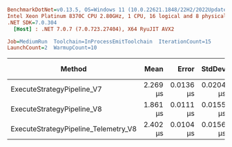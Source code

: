 ``` ini

BenchmarkDotNet=v0.13.5, OS=Windows 11 (10.0.22621.1848/22H2/2022Update/SunValley2), VM=Hyper-V
Intel Xeon Platinum 8370C CPU 2.80GHz, 1 CPU, 16 logical and 8 physical cores
.NET SDK=7.0.304
  [Host] : .NET 7.0.7 (7.0.723.27404), X64 RyuJIT AVX2

Job=MediumRun  Toolchain=InProcessEmitToolchain  IterationCount=15  
LaunchCount=2  WarmupCount=10  

```
|                               Method |     Mean |     Error |    StdDev | Ratio |   Gen0 | Allocated | Alloc Ratio |
|------------------------------------- |---------:|----------:|----------:|------:|-------:|----------:|------------:|
|           ExecuteStrategyPipeline_V7 | 2.269 μs | 0.0136 μs | 0.0204 μs |  1.00 | 0.1106 |    2824 B |        1.00 |
|           ExecuteStrategyPipeline_V8 | 1.861 μs | 0.0111 μs | 0.0155 μs |  0.82 |      - |      40 B |        0.01 |
| ExecuteStrategyPipeline_Telemetry_V8 | 2.402 μs | 0.0104 μs | 0.0156 μs |  1.06 |      - |      40 B |        0.01 |
